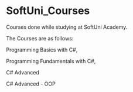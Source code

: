 # SoftUni_Courses
Courses done while studying at SoftUni Academy.

The Courses are as follows:

Programming Basics with C#,

Programming Fundamentals with C#,

C# Advanced

C# Advanced - OOP
